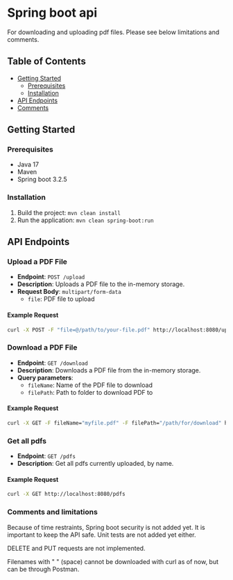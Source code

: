 # Spring boot api

For downloading and uploading pdf files. Please see below limitations and comments.

## Table of Contents

- [Getting Started](#getting-started)
    - [Prerequisites](#prerequisites)
    - [Installation](#installation)
- [API Endpoints](#api-endpoints)
- [Comments](#comments)

## Getting Started

### Prerequisites

- Java 17
- Maven
- Spring boot 3.2.5

### Installation

1. Build the project: `mvn clean install`
1. Run the application: `mvn clean spring-boot:run`

## API Endpoints

### Upload a PDF File

- **Endpoint**: `POST /upload`
- **Description**: Uploads a PDF file to the in-memory storage.
- **Request Body**: `multipart/form-data`
    - `file`: PDF file to upload

#### Example Request
```bash
curl -X POST -F "file=@/path/to/your-file.pdf" http://localhost:8080/upload
```

### Download a PDF File

- **Endpoint**: `GET /download`
- **Description**: Downloads a PDF file from the in-memory storage.
- **Query parameters**: 
  - `fileName`: Name of the PDF file to download
  - `filePath`: Path to folder to download PDF to

#### Example Request
```bash
curl -X GET -F fileName="myfile.pdf" -F filePath="/path/for/download" http://localhost:8080/download 
```

### Get all pdfs

- **Endpoint**: `GET /pdfs`
- **Description**: Get all pdfs currently uploaded, by name.

#### Example Request
```bash
curl -X GET http://localhost:8080/pdfs
```


### Comments and limitations
Because of time restraints, Spring boot security is not added yet. It is important to keep the API safe.
Unit tests are not added yet either.

DELETE and PUT requests are not implemented.

Filenames with " " (space) cannot be downloaded with curl as of now, but can be through Postman. 
